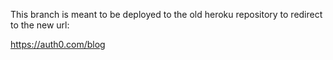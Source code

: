 This branch is meant to be deployed to the old heroku repository to redirect to the new url:

https://auth0.com/blog